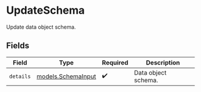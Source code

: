 # UpdateSchema

Update data object schema.


## Fields

| Field                                          | Type                                           | Required                                       | Description                                    |
| ---------------------------------------------- | ---------------------------------------------- | ---------------------------------------------- | ---------------------------------------------- |
| `details`                                      | [models.SchemaInput](../models/schemainput.md) | :heavy_check_mark:                             | Data object schema.                            |